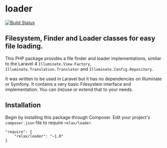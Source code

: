 # loader
[![Build Status](https://travis-ci.org/relaxsd/loader.svg?branch=master)](https://travis-ci.org/relaxsd/loader)

## Filesystem, Finder and Loader classes for easy file loading.

This PHP package provides a file finder and loader implementations, similar to the Laravel 4
`Illuminate.View.Factory`, `Illuminate.Translation.Translator` and `Illuminate.Config.Repository`.

It was written to be used in Laravel but it has no dependencies on Illuminate or Symfony.
It contains a very basic Filesystem interface and implementation. You can (re)use or extend that to your needs.

## Installation

Begin by installing this package through Composer. Edit your project's `composer.json` file to require `relax/loader`.

	"require": {
		"relax/loader": "~1.0"
	}

